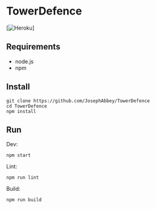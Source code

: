 # TowerDefence

[![Heroku](https://heroku-badge.herokuapp.com/?app=towerdefence)]

## Requirements

- node.js
- npm

## Install

```shell
git clone https://github.com/JosephAbbey/TowerDefence
cd TowerDefence
npm install
```

## Run

Dev:

```shell
npm start
```

Lint:

```shell
npm run lint
```

Build:

```shell
npm run build
```
